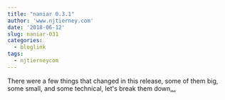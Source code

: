 ```yaml
---
title: "naniar 0.3.1"
author: 'www.njtierney.com'
date: '2018-06-12'
slug: naniar-031
categories:
  - bloglink
tags:
  - njtierneycom
---
```


There were a few things that changed in this release, some of them big, some small, and some technical, let's break them down[... <i class="fas fa-external-link-alt"></i>](https://www.njtierney.com/post/2018/06/12/naniar-on-cran/)

